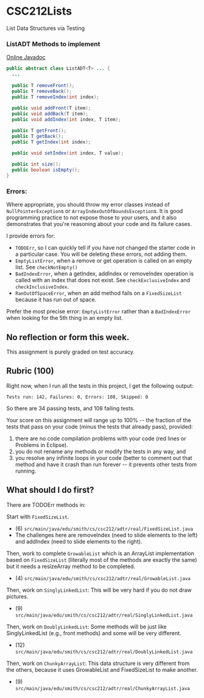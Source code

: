 # CSC212Lists
List Data Structures via Testing 

### ListADT Methods to implement

[Online Javadoc](https://javadoc.jitpack.io/com/github/jjfiv/CSC212ADT/1.1/javadoc/index.html)

```java
public abstract class ListADT<T> ... {
  ...
  
  public T removeFront();
  public T removeBack();
  public T removeIndex(int index);
  
  public void addFront(T item);
  public void addBack(T item);
  public void addIndex(int index, T item);

  public T getFront();
  public T getBack();
  public T getIndex(int index);
  
  public void setIndex(int index, T value);

  public int size();
  public boolean isEmpty();
}
```

### Errors:

Where appropriate, you should throw my error classes instead of ``NullPointerException``s or ``ArrayIndexOutOfBoundsException``s. It is good programming practice to not expose those to your users, and it also demonstrates that you're reasoning about your code and its failure cases.

I provide errors for:
- ``TODOErr``, so I can quickly tell if you have not changed the starter code in a particular case. You will be deleting these errors, not adding them.
- ``EmptyListError``, when a remove or get operation is called on an empty list. See ``checkNotEmpty()``
- ``BadIndexError``, when a getIndex, addIndex or removeIndex operation is called with an index that does not exist. See ``checkExclusiveIndex`` and ``checkInclusiveIndex``.
- ``RanOutOfSpaceError``, when an add method fails on a ``FixedSizeList`` because it has run out of space.

Prefer the most precise error: ``EmptyListError`` rather than a ``BadIndexError`` when looking for the 5th thing in an empty list.

## No reflection or form this week.

This assignment is purely graded on test accuracy.

## Rubric (100)

Right now, when I run all the tests in this project, I get the following output:

```
Tests run: 142, Failures: 0, Errors: 108, Skipped: 0
```

So there are 34 passing tests, and 108 failing tests.

Your score on this assignment will range up to 100% -- the fraction of the tests that pass on your code (minus the tests that already pass), provided:

 1. there are no code compilation problems with your code (red lines or Problems in Eclipse).  
 2. you do not rename any methods or modify the tests in any way, and 
 3. you resolve any infinite loops in your code (better to comment out that method and have it crash than run forever -- it prevents other tests from running.

## What should I do first?

There are TODOErr methods in:

Start with ``FixedSizeList``.
- (6) ``src/main/java/edu/smith/cs/csc212/adtr/real/FixedSizeList.java``
- The challenges here are removeIndex (need to slide elements to the left) and addIndex (need to slide elements to the right).

Then, work to complete ``GrowableList`` which is an ArrayList implementation based on ``FixedSizeList`` (literally most of the methods are exactly the same) but it needs a resizeArray method to be completed.
- (4) ``src/main/java/edu/smith/cs/csc212/adtr/real/GrowableList.java``

Then, work on ``SinglyLinkedList``: This will be very hard if you do not draw pictures.
- (9) ``src/main/java/edu/smith/cs/csc212/adtr/real/SinglyLinkedList.java``

Then, work on ``DoublyLinkedList``: Some methods will be just like SinglyLinkedList (e.g., front methods) and some will be very different.
- (12) ``src/main/java/edu/smith/cs/csc212/adtr/real/DoublyLinkedList.java``

Then, work on ``ChunkyArrayList``: This data structure is very different from the others, because it uses GrowableList and FixedSizeList to make another.
- (9) ``src/main/java/edu/smith/cs/csc212/adtr/real/ChunkyArrayList.java``



